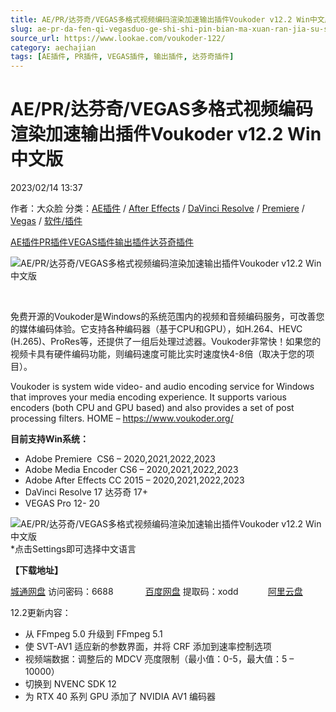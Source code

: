 ```yaml
---
title: AE/PR/达芬奇/VEGAS多格式视频编码渲染加速输出插件Voukoder v12.2 Win中文版
slug: ae-pr-da-fen-qi-vegasduo-ge-shi-shi-pin-bian-ma-xuan-ran-jia-su-shu-chu-cha-jian-voukoder-v12-2-winzhong-wen-ban
source_url: https://www.lookae.com/voukoder-122/
category: aechajian
tags: [AE插件, PR插件, VEGAS插件, 输出插件, 达芬奇插件]
---
```

# AE/PR/达芬奇/VEGAS多格式视频编码渲染加速输出插件Voukoder v12.2 Win中文版

2023/02/14 13:37

作者：大众脸
分类：[AE插件](https://www.lookae.com/after-effects/aechajian/) / [After Effects](https://www.lookae.com/after-effects/) / [DaVinci Resolve](https://www.lookae.com/qitarjcj/resolvezy/) / [Premiere](https://www.lookae.com/qitarjcj/premierezy/) / [Vegas](https://www.lookae.com/qitarjcj/vegaszy/) / [软件/插件](https://www.lookae.com/qitarjcj/)

[AE插件](https://www.lookae.com/tag/ae%e6%8f%92%e4%bb%b6/)[PR插件](https://www.lookae.com/tag/pr%e6%8f%92%e4%bb%b6/)[VEGAS插件](https://www.lookae.com/tag/vegas%e6%8f%92%e4%bb%b6/)[输出插件](https://www.lookae.com/tag/%e8%be%93%e5%87%ba%e6%8f%92%e4%bb%b6/)[达芬奇插件](https://www.lookae.com/tag/%e8%be%be%e8%8a%ac%e5%a5%87%e6%8f%92%e4%bb%b6/)

![AE/PR/达芬奇/VEGAS多格式视频编码渲染加速输出插件Voukoder v12.2 Win中文版](https://www.lookae.com/wp-content/uploads/2021/07/Voukoder-9.jpg "AE/PR/达芬奇/VEGAS多格式视频编码渲染加速输出插件Voukoder v12.2 Win中文版-LookAE.com")

[﻿﻿﻿](https://cloud.video.taobao.com//play/u/705956171/p/1/e/6/t/1/297172470493.mp4)

免费开源的Voukoder是Windows的系统范围内的视频和音频编码服务，可改善您的媒体编码体验。它支持各种编码器（基于CPU和GPU），如H.264、HEVC (H.265)、ProRes等，还提供了一组后处理过滤器。Voukoder非常快！如果您的视频卡具有硬件编码功能，则编码速度可能比实时速度快4-8倍（取决于您的项目）。

Voukoder is system wide video- and audio encoding service for Windows that improves your media encoding experience. It supports various encoders (both CPU and GPU based) and also provides a set of post processing filters. HOME – https://www.voukoder.org/

**目前支持Win系统：**

* Adobe Premiere  CS6 – 2020,2021,2022,2023
* Adobe Media Encoder CS6 – 2020,2021,2022,2023
* Adobe After Effects CC 2015 – 2020,2021,2022,2023
* DaVinci Resolve 17 达芬奇 17+
* VEGAS Pro 12- 20

![AE/PR/达芬奇/VEGAS多格式视频编码渲染加速输出插件Voukoder v12.2 Win中文版](https://img.alicdn.com/imgextra/i2/705956171/O1CN01FON1oO1vSMtet5cMA_!!705956171.png "AE/PR/达芬奇/VEGAS多格式视频编码渲染加速输出插件Voukoder v12.2 Win中文版-LookAE.com")  
\*点击Settings即可选择中文语言

**【下载地址】**

[城通网盘](https://url70.ctfile.com/f/2827370-808462580-835582?p=4431) 访问密码：6688             [百度网盘](https://pan.baidu.com/s/1xzI3RAbifcUnQaf_-Wo8NA?pwd=xodd) 提取码：xodd            [阿里云盘](https://www.aliyundrive.com/s/6xSPiic5Dv5)

12.2更新内容：

* 从 FFmpeg 5.0 升级到 FFmpeg 5.1
* 使 SVT-AV1 适应新的参数界面，并将 CRF 添加到速率控制选项
* 视频端数据：调整后的 MDCV 亮度限制（最小值：0-5，最大值：5 – 10000）
* 切换到 NVENC SDK 12
* 为 RTX 40 系列 GPU 添加了 NVIDIA AV1 编码器
